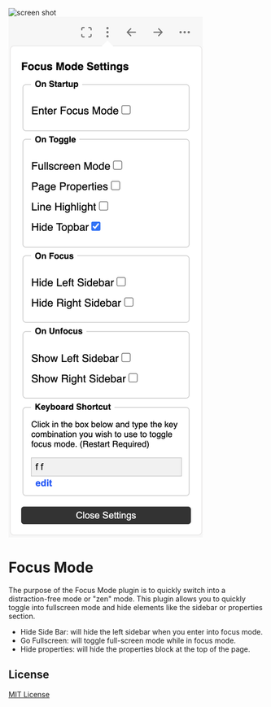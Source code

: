 <img alt="screen shot" src="https://raw.githubusercontent.com/sethfair/logseq-focus-mode/main/screen1.png"/><br/>
<img alt="screen shot" src="https://raw.githubusercontent.com/sethfair/logseq-focus-mode/main/screen2.png"/>

# Focus Mode
The purpose of the Focus Mode plugin is to quickly switch into a distraction-free mode or "zen" mode.  This plugin allows you to quickly toggle into fullscreen mode and hide elements like the sidebar or properties section.

* Hide Side Bar: will hide the left sidebar when you enter into focus mode.
* Go Fullscreen: will toggle full-screen mode while in focus mode.
* Hide properties: will hide the properties block at the top of the page.

## License

[MIT License](./LICENSE)
